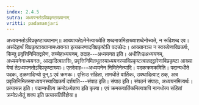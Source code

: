 ```yaml
---
index: 2.4.5
sutra: अध्ययनतोऽविप्रकृष्टाख्यानाम्‌
vritti: padamanjari
---
```


 अध्ययनतोऽविप्रकृष्टाख्यानाम्॥ आख्यायतेऽनेनेत्याख्येति शब्दमात्रमिहाख्याशब्देनोच्यते, न रूढिशब्द एव। असंदेहार्थं विप्रकृष्टाख्यानामध्ययनत इत्यकरणादविप्रकृष्टेति पदच्छेदः। आख्यानञ्च न स्वरूपेणाविप्रकर्षः, किन्तु प्रवृत्तिनिमितद्वारेण, तच्चेहाध्ययनम्, तदाह---अध्ययनत इति। अधीतिःउअध्ययनम्, अध्ययनेनाध्ययनतः, आद्यादित्वातसिः, प्रवृत्तिनिमितभूतस्याध्ययनस्याविप्रकृष्टत्वातद्द्वारेणाविप्रकृष्टा आख्या येषां तेऽध्ययनतोऽविप्रकृष्टाख्याः। एतदेवाह---अध्ययनेन निमितेनेत्यादि। पदकक्रमकमिति। पदान्यधीते पदकः, ठ्क्रमादिभ्यो वुन्,ऽ एवं क्रमकः। वृत्तिःउ संहिता, तामधीते वार्तिकः, उक्थादित्वाट् ठक्, अत्र प्रवृत्तिनिमितस्याध्ययनस्याविप्रकर्षं दर्शयति---संपाठ इति। संपाठ इति। संपठनं संपाठः, अध्ययनमित्यर्थः। प्रत्यासन्न इति। पदान्यधीत्य क्रमोऽध्येतव्य इति कृत्वा। एवं क्रमकवार्तिकमित्यत्रापि नानधोत्य संहितां क्रमोऽध्येतुं शक्य इति प्रत्यासतिर्विज्ञेया॥
